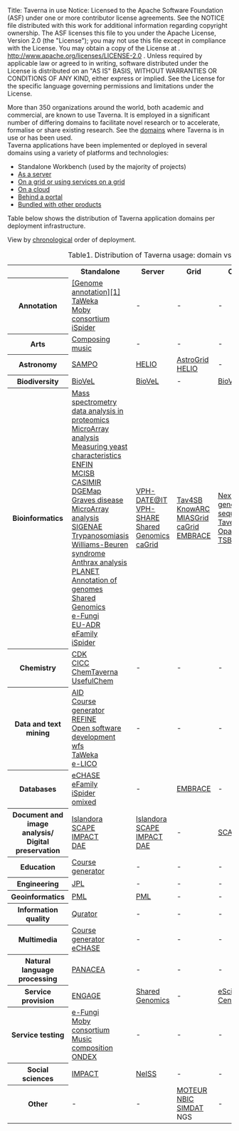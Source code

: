 Title:     Taverna in use
Notice:    Licensed to the Apache Software Foundation (ASF) under one
           or more contributor license agreements.  See the NOTICE file
           distributed with this work for additional information
           regarding copyright ownership.  The ASF licenses this file
           to you under the Apache License, Version 2.0 (the
           "License"); you may not use this file except in compliance
           with the License.  You may obtain a copy of the License at
           .
             http://www.apache.org/licenses/LICENSE-2.0
           .
           Unless required by applicable law or agreed to in writing,
           software distributed under the License is distributed on an
           "AS IS" BASIS, WITHOUT WARRANTIES OR CONDITIONS OF ANY
           KIND, either express or implied.  See the License for the
           specific language governing permissions and limitations
           under the License.

<p>More than 350 organizations around the world, both academic and commercial, are known to use Taverna. It is employed in a significant number of differing domains to facilitate novel research or to accelerate, formalise or share existing research. See the <a href="http://prototype.taverna.org.uk/introduction/taverna-in-use/by-domain/" target="_blank">domains</a> where Taverna is in use or has been used.<br />
Taverna applications have been implemented or deployed in several domains using a variety of platforms and technologies:<span id="more-91"></span></p>
<ul>
<li>Standalone Workbench (used by the majority of projects)</li>
<li><a href="/introduction/taverna-in-use/server/">As a server</a></li>
<li><a href="/introduction/taverna-in-use/grid/">On a grid or using services on a grid</a></li>
<li><a href="/introduction/taverna-in-use/cloud/">On a cloud</a></li>
<li><a href="/introduction/taverna-in-use/portal/">Behind a portal</a></li>
<li><a href="/introduction/taverna-in-use/bundled-with-products/">Bundled with other products</a></li>
</ul>
<p>Table below shows the distribution of Taverna application domains per deployment infrastructure.</p>
<p>View by <a href="/introduction/taverna-in-use-chronology">chronological</a> order of deployment.</p>
<table id="taverna-usage-table" summary="Distribution of Taverna usage: domain vs. deployment" border="0" cellspacing="0">
<caption class="taverna-usage-table">Table1. Distribution of Taverna usage: domain vs. deployment</caption>
<tbody>
<tr>
<th class="nobg"></th>
<th class="bg">Standalone</th>
<th class="bg">Server</th>
<th class="bg">Grid</th>
<th class="bg">Cloud</th>
<th class="bg">Portal</th>
<th class="bg">Bundled</th>
</tr>
<tr>
<th class="spec1">Annotation</th>
<td class="alt1"><a href="/introduction/taverna-in-use/annotation//">[Genome annotation][1]</a><br />
<a href="/introduction/taverna-in-use/annotation/taweka/">TaWeka</a><br />
<a href="/introduction/taverna-in-use/annotation/adoption-by-moby/">Moby consortium</a><br />
<a href="/introduction/related-projects/ispider/">iSpider</a></td>
<td class="alt1">-</td>
<td class="alt1">-</td>
<td class="alt1">-</td>
<td class="alt1"><a href="/introduction/taverna-in-use/annotation/afawe/">AFAWE</a></td>
<td class="alt1">-</td>
</tr>
<tr>
<th class="spec2">Arts</th>
<td class="alt2"><a href="/introduction/taverna-in-use/arts/composition-of-music/">Composing music</a></td>
<td class="alt2">-</td>
<td class="alt2">-</td>
<td class="alt2">-</td>
<td class="alt2">-</td>
<td class="alt2">-</td>
</tr>
<tr>
<th class="spec1">Astronomy</th>
<td class="alt1"><a href="/introduction/taverna-in-use/astronomy/sampo/">SAMPO</a></td>
<td class="alt1"><a href="/introduction/related-projects/helio/">HELIO</a></td>
<td class="alt1"><a href="/introduction/taverna-in-use/astronomy/astrogrid/">AstroGrid</a><br />
<a href="/introduction/related-projects/helio/">HELIO</a></td>
<td class="alt1">-</td>
<td class="alt1">-</td>
<td class="alt1">-</td>
</tr>
<tr>
<th class="spec2">Biodiversity</th>
<td class="alt2"><a href="/introduction/related-projects/biovel">BioVeL</a></td>
<td class="alt2"><a href="/introduction/related-projects/biovel">BioVeL</a></td>
<td class="alt2">-</td>
<td class="alt2"><a href="/introduction/related-projects/biovel">BioVel</a></td>
<td class="alt2">-</td>
<td class="alt2">-</td>
</tr>
<tr>
<th class="spec1">Bioinformatics</th>
<td class="alt1"><a href="/introduction/taverna-in-use/bioinformatics/lumc/">Mass spectrometry data analysis in proteomics</a><br />
<a href="/introduction/taverna-in-use/bioinformatics/gene-expression-from-microarray/">MicroArray analysis</a><a href="/introduction/taverna-in-use/bioinformatics/measuring-enzyme-characteristics-of-yeast/"><br />
Measuring yeast characteristics</a><br />
<a href="/introduction/taverna-in-use/biology/enfin/">ENFIN</a><br />
<a href="/introduction/taverna-in-use/biology/manchester-centre-for-integrative-systems-biology/">MCISB</a><br />
<a href="/introduction/taverna-in-use/genome-and-gene-expression/casimir/">CASIMIR</a><br />
<a href="/introduction/taverna-in-use/genome-and-gene-expression/dgemap/">DGEMap</a><br />
<a href="/introduction/taverna-in-use/disease-research/graves-disease/">Graves disease</a><br />
<a href="/introduction/taverna-in-use/bioinformatics/gene-expression-from-microarray/">MicroArray analysis</a><br />
<a href="/introduction/taverna-in-use/genome-and-gene-expression/sigenae/">SIGENAE</a><br />
<a href="/introduction/taverna-in-use/disease-research/trypanosomiasis/">Trypanosomiasis</a><br />
<a href="/introduction/taverna-in-use/disease-research/williams-beuren-syndrome/">Williams-Beuren syndrome</a><br />
<a href="/introduction/taverna-in-use/disease-research/analysis-of-anthrax-bacterium/">Anthrax analysis</a><br />
<a href="/introduction/introduction/taverna-in-use/bioinformatics/planet/">PLANET</a><br />
<a href="/introduction/introduction/taverna-in-use/annotation/annotation-of-genomes/">Annotation of genomes</a><br />
<a href="/introduction/related-projects/shared-genomics/">Shared Genomics</a><br />
<a href="/introduction/related-projects/e-fungi/">e-Fungi</a><br />
<a href="/introduction/taverna-in-use/medicine/eu-adr/">EU-ADR</a><br />
<a href="/introduction/taverna-in-use/databases/efamily/">eFamily</a><br />
<a href="/introduction/related-projects/ispider/">iSpider</a></td>
<td class="alt1"><a href="/introduction/taverna-in-use/disease-research/vph-dareit/">VPH-DATE@IT</a><br />
<a href="/introduction/taverna-in-use/disease-research/vph-dareit/">VPH-SHARE</a><a href="/introduction/related-projects/shared-genomics/"><br />
Shared Genomics</a><br />
<a href="/introduction/related-projects/cagrid/">caGrid</a></td>
<td class="alt1"><a href="/introduction/taverna-in-use/biology/tav4sb/">Tav4SB</a><br />
<a href="/introduction/taverna-in-use/medical-imaging/knowarc/">KnowARC</a><br />
<a href="/introduction/taverna-in-use/medical-imaging/miasgrid/">MIASGrid</a><br />
<a href="/introduction/related-projects/cagrid/">caGrid</a><br />
<a href="/introduction/taverna-in-use/databases/embrace/">EMBRACE</a></td>
<td class="alt1"><a href="/introduction/taverna-in-use/genome-and-gene-expression/next-generation-sequencing">Next generation sequencing</a><br />
<a href="/introduction/taverna-in-use/genome-and-gene-expression/tavernapbs/">TavernaPBS</a><br />
<a href="/documentation/taverna-plugins/taverna-2-x-plugins/#opal">Opal</a><br />
<a href="/introduction/related-projects/tsb/">TSB</a></td>
<td class="alt1"><a href="/introduction/taverna-in-use/bioinformatics/biowep/">BioWEP</a><br />
<a href="/introduction/taverna-in-use/biology/planet/">PLANET</a><br />
<a href="/introduction/taverna-in-use/annotation/afawe/">AFAWE</a><br />
<a href="/introduction/taverna-in-use/systems-biology/metware/">MetWare</a><br />
<a href="/introduction/taverna-in-use/protein-and-proteomics/prodom/">ProDom</a><br />
<a href="/introduction/taverna-in-use/systems-biology/ccpn/">CCPN</a></td>
<td class="alt1"><a href="/introduction/taverna-in-use/bioinformatics/biolinux/">BioLinux</a><br />
<a href="/introduction/taverna-in-use/biology/sb-os/">SB.OS</a></td>
</tr>
<tr>
<th class="spec2">Chemistry</th>
<td class="alt2"><a href="/introduction/taverna-in-use/chemistry/chemistry-development-kit/">CDK</a><br />
<a href="/introduction/taverna-in-use/chemistry/chemical-informatics-and-cyberinfrastructure-collaboratory/">CICC</a><br />
<a href="/introduction/related-projects/chemtaverna">ChemTaverna</a><br />
<a href="http://usefulchem.wikispaces.com/" target="_blank">UsefulChem</a></td>
<td class="alt2">-</td>
<td class="alt2">-</td>
<td class="alt2">-</td>
<td class="alt2">-</td>
<td class="alt2">-</td>
</tr>
<tr>
<th class="spec1">Data and text mining</th>
<td class="alt1"><a href="/introduction/taverna-in-use/data-and-text-mining/aid/">AID</a><br />
<a href="/introduction/taverna-in-use/multimedia/course-generator/">Course generator</a><br />
<a href="/introduction/taverna-in-use/data-and-text-mining/refine/">REFINE</a><br />
<a href="/introduction/taverna-in-use/data-and-text-mining/open-software-development-workflows/">Open software development wfs</a><br />
<a href="/introduction/taverna-in-use/annotation/taweka/">TaWeka</a><br />
<a href="/introduction/related-projects/e-lico">e-LICO</a></td>
<td class="alt1">-</td>
<td class="alt1">-</td>
<td class="alt1">-</td>
<td class="alt1">-</td>
<td class="alt1">-</td>
</tr>
<tr>
<th class="spec2">Databases</th>
<td class="alt2"><a href="/introduction/taverna-in-use/multimedia/echase/">eCHASE</a><br />
<a href="/introduction/taverna-in-use/databases/efamily/">eFamily</a><br />
<a href="/introduction/related-projects/ispider/">iSpider</a><br />
<a href="/introduction/taverna-in-use/databases/omixed/">omixed</a></td>
<td class="alt2">-</td>
<td class="alt2"><a href="/introduction/taverna-in-use/databases/embrace/">EMBRACE</a></td>
<td class="alt2">-</td>
<td class="alt2"><a href="/introduction/taverna-in-use/databases/prodom/">ProDom</a></td>
<td class="alt2"><a href="http://code.google.com/p/calctav/" target="_blank">CalcTav</a></td>
</tr>
<tr>
<th class="spec1">Document and image analysis/<br />
Digital preservation</th>
<td class="alt1"><a href="/introduction/taverna-in-use/by-domain/document-analysis/islandora/">Islandora</a><a href="/introduction/related-projects/scape/"><br />
SCAPE</a><br />
<a href="/introduction/taverna-in-use/by-domain/document-analysis/impact">IMPACT</a><br />
<a href="/introduction/taverna-in-use/by-domain/document-analysis/dae">DAE</a></td>
<td class="alt1"><a href="http://blogs.loc.gov/digitalpreservation/2013/03/islandoras-open-source-ecosystem-and-digital-preservation-an-interview-with-mark-leggott/">Islandora</a><br />
<a href="/introduction/related-projects/scape/">SCAPE</a><br />
<a href="/introduction/taverna-in-use/by-domain/document-analysis/impact">IMPACT</a><br />
<a href="/introduction/taverna-in-use/by-domain/document-analysis/dae">DAE</a></td>
<td class="alt1">-</td>
<td class="alt1"><a href="/introduction/related-projects/scape/">SCAPE</a></td>
<td class="alt1">-</td>
<td class="alt1">-</td>
</tr>
<tr>
<th class="spec2">Education</th>
<td class="alt2"><a href="/introduction/taverna-in-use/multimedia/course-generator/">Course generator</a></td>
<td class="alt2">-</td>
<td class="alt2">-</td>
<td class="alt2">-</td>
<td class="alt2">-</td>
<td class="alt2">-</td>
</tr>
<tr>
<th class="spec1">Engineering</th>
<td class="alt1"><a href="/introduction/taverna-in-use/engineering/jpl/">JPL</a></td>
<td class="alt1">-</td>
<td class="alt1">-</td>
<td class="alt1">-</td>
<td class="alt1">-</td>
<td class="alt1">-</td>
</tr>
<tr>
<th class="spec2">Geoinformatics</th>
<td class="alt2"><a href="/introduction/taverna-in-use/by-domain/geoinformatics/pml/">PML</a></td>
<td class="alt2"><a href="/introduction/taverna-in-use/by-domain/geoinformatics/pml/">PML</a></td>
<td class="alt2">-</td>
<td class="alt2">-</td>
<td class="alt2">-</td>
<td class="alt2">-</td>
</tr>
<tr>
<th class="spec1">Information quality</th>
<td class="alt1"><a href="/introduction/taverna-in-use/information-quality/qurator/">Qurator<br />
</a></td>
<td class="alt1">-</td>
<td class="alt1">-</td>
<td class="alt1">-</td>
<td class="alt1">-</td>
<td class="alt1">-</td>
</tr>
<tr>
<th class="spec2">Multimedia</th>
<td class="alt2"><a href="/introduction/taverna-in-use/multimedia/course-generator/">Course generator<br />
</a><a href="/introduction/taverna-in-use/multimedia/echase/">eCHASE</a><a href="/introduction/taverna-in-use/multimedia/course-generator/"><br />
</a></td>
<td class="alt2">-</td>
<td class="alt2">-</td>
<td class="alt2">-</td>
<td class="alt2">-</td>
<td class="alt2">-</td>
</tr>
<tr>
<th class="spec2">Natural language processing</th>
<td class="alt2"><a href="/introduction/taverna-in-use/by-domain/natural-language-processing/panacea/">PANACEA</a></td>
<td class="alt2">-</td>
<td class="alt2">-</td>
<td class="alt2">-</td>
<td class="alt2">-</td>
<td class="alt2">-</td>
</tr>
<tr>
<th class="spec1">Service provision</th>
<td class="alt1"><a href="/introduction/related-projects/engage/">ENGAGE</a></td>
<td class="alt1"><a href="/introduction/related-projects/shared-genomics/">Shared Genomics</a></td>
<td class="alt1">-</td>
<td class="alt1"><a href="/documentation/taverna-plugins/plugins-in-progress/#esc">eScience Central</a></td>
<td class="alt1">-</td>
<td class="alt1">-</td>
</tr>
<tr>
<th class="spec2">Service testing</th>
<td class="alt2"><a href="/introduction/related-projects/e-fungi/">e-Fungi</a><br />
<a href="/introduction/taverna-in-use/annotation/adoption-by-moby/">Moby consortium</a><br />
<a href="/introduction/taverna-in-use/arts/composition-of-music/">Music composition</a><br />
<a href="/introduction/related-projects/ondex/">ONDEX</a></td>
<td class="alt2">-</td>
<td class="alt2">-</td>
<td class="alt2">-</td>
<td class="alt2">-</td>
<td class="alt2">-</td>
</tr>
<tr>
<th class="spec1">Social sciences</th>
<td class="alt1"><a href="/introduction/taverna-in-use/social-sciences/impact/">IMPACT</a></td>
<td class="alt1"><a href="/introduction/introduction/related-projects/neiss/">NeISS</a></td>
<td class="alt1">-</td>
<td class="alt1">-</td>
<td class="alt1"><a href="/introduction/introduction/related-projects/neiss/">NeISS</a></td>
<td class="alt1">-</td>
</tr>
<tr>
<th class="spec2">Other</th>
<td class="alt2">-</td>
<td class="alt2">-</td>
<td class="alt2"><a href="/introduction/taverna-in-use/on-a-grid/moteur/">MOTEUR</a><br />
<a href="http://www.mygrid.org.uk/outreach/collaboration/collaboration-with-nbic/" target="_blank">NBIC</a><br />
<a href="/introduction/taverna-in-use/on-a-grid/simdat/">SIMDAT</a><br />
NGS</td>
<td class="alt2">-</td>
<td class="alt2">-</td>
<td class="alt2"><a href="http://www.omii.ac.uk/wiki/SoftwareOverview" target="_blank">OMII</a><br />
<a href="http://code.google.com/p/calctav/" target="_blank">CalcTav</a></td>
</tr>
</tbody>
</table>


  [1]: #annotation-of-genomes